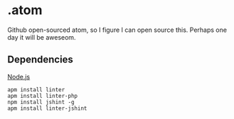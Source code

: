 .atom
=====

Github open-sourced atom, so I figure I can open source this. Perhaps one day it will be aweseom.

## Dependencies

[Node.js](http://http://nodejs.org/)

    apm install linter
    apm install linter-php
    npm install jshint -g
    apm install linter-jshint
